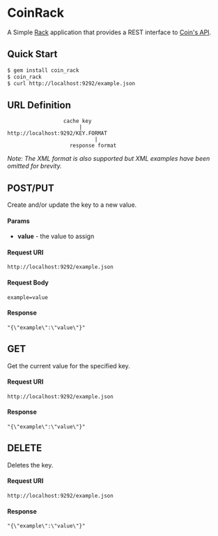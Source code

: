 # CoinRack

A Simple [Rack](http://rack.github.com/) application that provides a
REST interface to [Coin's API](https://github.com/hopsoft/coin).

## Quick Start

```bash
$ gem install coin_rack
$ coin_rack
$ curl http://localhost:9292/example.json
```

## URL Definition

```
                  cache key
                       |
http://localhost:9292/KEY.FORMAT
                            |
                    response format
```

*Note: The XML format is also supported but XML examples have been omitted for brevity.*

## POST/PUT

Create and/or update the key to a new value.

#### Params

* **value** - the value to assign

#### Request URI

```
http://localhost:9292/example.json
```

#### Request Body

```
example=value
```

#### Response

```
"{\"example\":\"value\"}"
```

## GET

Get the current value for the specified key.

#### Request URI

```
http://localhost:9292/example.json
```

#### Response

```
"{\"example\":\"value\"}"
```

## DELETE

Deletes the key.

#### Request URI

```
http://localhost:9292/example.json
```

#### Response

```
"{\"example\":\"value\"}"
```
